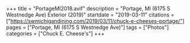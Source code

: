 +++
title = "PortageMI2018.avif"
description = "Portage, MI (6175 S Westnedge Ave) Exterior (2019)"
startdate = "2019-03-11"
citations = ["https://swmichigandining.com/2019/03/11/chuck-e-cheeses-portage/"]
pages = ["Portage, MI (6175 S Westnedge Ave)"]
tags = ["Photos"]
categories = ["Chuck E. Cheese's"]
+++
